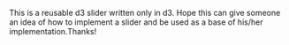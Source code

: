 This is a reusable d3 slider written only in d3. Hope this can give someone an idea of how to implement a slider and be used as a base of his/her implementation.Thanks!   
